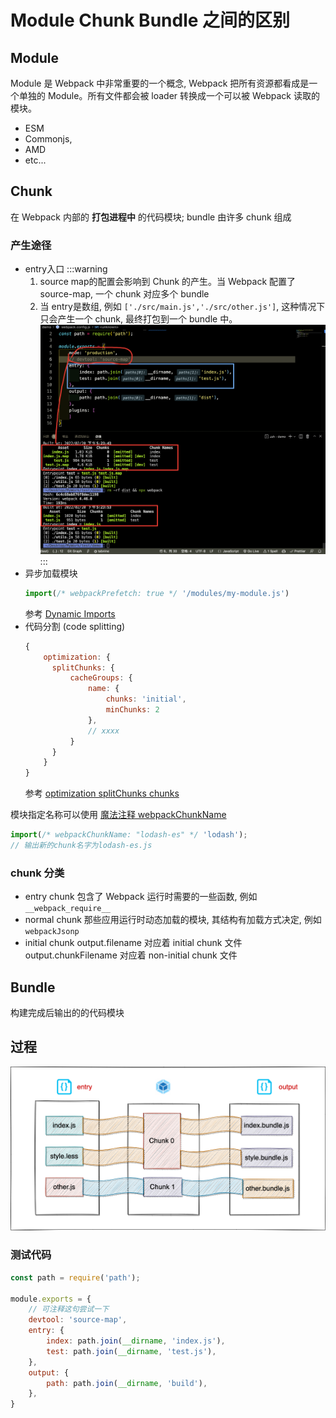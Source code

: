 # Module Chunk Bundle 之间的区别

## Module

Module 是 Webpack 中非常重要的一个概念, Webpack 把所有资源都看成是一个单独的 Module。所有文件都会被 loader 转换成一个可以被 Webpack 读取的模块。

- ESM
- Commonjs,
- AMD
- etc...

## Chunk

在 Webpack 内部的 **打包进程中** 的代码模块; bundle 由许多 chunk 组成

### 产生途径

- entry入口
  :::warning
  1. source map的配置会影响到 Chunk 的产生。当 Webpack 配置了 source-map, 一个 chunk 对应多个 bundle
  2. 当 entry是数组, 例如 `['./src/main.js','./src/other.js']`, 这种情况下只会产生一个 chunk, 最终打包到一个 bundle 中。
  ![build-chunk.png](./images/build-chunk.png)
  :::
- 异步加载模块
  ```js
  import(/* webpackPrefetch: true */ '/modules/my-module.js')
  ```
  参考 [Dynamic Imports](https://webpack.js.org/guides/code-splitting/#dynamic-imports)
- 代码分割 (code splitting)
  ```js
  {
      optimization: {
        splitChunks: {
            cacheGroups: {
                name: {
                    chunks: 'initial',
                    minChunks: 2
                },
                // xxxx
            }
        }
      }
  }
  ```
  参考 [optimization splitChunks chunks](https://webpack.docschina.org/plugins/split-chunks-plugin/#split-chunks-example-1)

模块指定名称可以使用 [魔法注释 webpackChunkName
](https://rain120.github.io/study-notes/engineering/webpack/magic-comments#webpackchunkname)
```js
import(/* webpackChunkName: "lodash-es" */ 'lodash');
// 输出新的chunk名字为lodash-es.js
```

### chunk 分类

- entry chunk
  包含了 Webpack 运行时需要的一些函数, 例如`__webpack_require__`
- normal chunk
  那些应用运行时动态加载的模块, 其结构有加载方式决定, 例如`webpackJsonp`
- initial chunk
  output.filename 对应着 initial chunk 文件
  output.chunkFilename 对应着 non-initial chunk 文件

## Bundle

构建完成后输出的的代码模块

## 过程

![images/module-chunk-bundle.png](./images/module-chunk-bundle.png)

### 测试代码

```js
const path = require('path');

module.exports = {
    // 可注释这句尝试一下
    devtool: 'source-map',    
    entry: {
        index: path.join(__dirname, 'index.js'),
        test: path.join(__dirname, 'test.js'),
    },
    output: {
        path: path.join(__dirname, 'build'),
    },
}
```